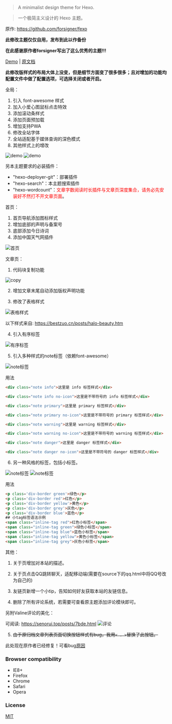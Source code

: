 > A minimalist design theme for Hexo.

> 一个极简主义设计的 Hexo 主题。

原作: https://github.com/forsigner/fexo

**此修改主题仅仅自用，发布到此以作备份**

**在此感谢原作者forsigner写出了这么优秀的主题!!!**

<a href="https://senorui.top/" target="_blank">Demo</a>
|
<a href="http://forsigner.com/2016/03/10/fexo-doc-zh-cn/" target="_blank">原文档</a>

**此修改版样式的布局大体上没变，但是细节方面变了很多很多；且对增加的功能均配置文件中做了配置选项，可选择关闭或者开启。**

全局：
1. 引入 font-awesome 样式
2. 加入小爱心图鼠标点击特效
3. 添加滚动条样式
4. 添加页面预加载
5. 增加支持PWA
6. 修改全站字体
7. 全站适配基于媒体查询的深色模式
8. 其他样式上的增改

![demo](/source/img/DBlog.webp)
![demo](/source/img/Blog.webp)

另本主题要求的必装插件：
- "hexo-deployer-git"：部署插件
- "hexo-search"：本主题搜索插件
- "hexo-wordcount"：<font color=red>文章字数阅读时长插件与文章页深度集合，请务必先安装好不然打不开文章页面</font>。

首页：
1. 首页导航添加图标样式
2. 增加底部的声明与备案号
3. 底部添加今日诗词
4. 添加中国天气网插件

![首页](/source/img/Blog.webp)

文章页：

1. 代码块复制功能

![copy](/source/img/copy.png)

2. 增加文章末尾自动添加版权声明功能

3. 修改了表格样式

![表格样式](/source/img/table.png)

以下样式来自: https://bestzuo.cn/posts/halo-beauty.htm

4. 引入有序标签

![有序标签](/source/img/youxu.png)

5. 引入多种样式的note标签（依赖font-awesome）

![note标签](/source/img/note.png)

用法

```html
<div class="note info">这里是 info 标签样式</div>

<div class="note info no-icon">这里是不带符号的 info 标签样式</div>

<div class="note primary">这里是 primary 标签样式</div>

<div class="note primary no-icon">这里是不带符号的 primary 标签样式</div>

<div class="note warning">这里是 warning 标签样式</div>

<div class="note warning no-icon">这里是不带符号的 warning 标签样式</div>

<div class="note danger">这里是 danger 标签样式</div>

<div class="note danger no-icon">这里是不带符号的 danger 标签样式</div>
```

6. 另一种风格的标签，包括小标签。

![note标签](/source/img/anote.png)
![note标签](/source/img/snote.png)

用法
```html
<p class='div-border green'>绿色</p>
<p class='div-border red'>红色</p>
<p class='div-border yellow'>黄色</p>
<p class='div-border grey'>灰色</p>
<p class='div-border blue'>蓝色</p>
## 小tag标签语法示例
<span class="inline-tag red">红色小标签</span>
<span class="inline-tag green">绿色小标签</span>
<span class="inline-tag blue">蓝色小标签</span>
<span class="inline-tag yellow">黄色小标签</span>
<span class="inline-tag grey">灰色小标签</span>
```

其他：
1. 关于页增加对本站的描述。

2. 关于页点击QQ跳转聊天，适配移动端(需要在source下的qq.html中将QQ号改为自己的)

3. 友链页新增一个小tip，告知如何好友获取本站的友链信息。

4. 删除了所有评论系统，若需要可查看原主题添加评论模块即可。

另附Valine评论的美化：

可阅读: https://senorui.top/posts/7bde.html
![评论](/source/img/last.png)

5. ~~由于原归档文章列表页面切换按钮样式有bug，我用`< . >`替换了此按钮。~~

此处现在原作者已经修复！可看bug[原因](https://github.com/forsigner/fexo/commit/71d0840ebe4768f1d94cf63aed1a84e7327a0111)



### Browser compatibility

- IE8+
- Firefox
- Chrome
- Safari
- Opera

### License

[MIT](LICENSE)